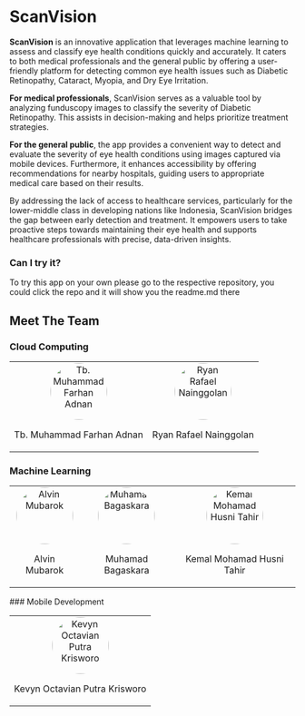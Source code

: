 # ScanVision

**ScanVision** is an innovative application that leverages machine learning to assess and classify eye health conditions quickly and accurately. It caters to both medical professionals and the general public by offering a user-friendly platform for detecting common eye health issues such as Diabetic Retinopathy, Cataract, Myopia, and Dry Eye Irritation.

**For medical professionals**, ScanVision serves as a valuable tool by analyzing funduscopy images to classify the severity of Diabetic Retinopathy. This assists in decision-making and helps prioritize treatment strategies.

**For the general public**, the app provides a convenient way to detect and evaluate the severity of eye health conditions using images captured via mobile devices. Furthermore, it enhances accessibility by offering recommendations for nearby hospitals, guiding users to appropriate medical care based on their results.

By addressing the lack of access to healthcare services, particularly for the lower-middle class in developing nations like Indonesia, ScanVision bridges the gap between early detection and treatment. It empowers users to take proactive steps towards maintaining their eye health and supports healthcare professionals with precise, data-driven insights.

### Can I try it?

To try this app on your own please go to the respective repository, you could click the repo and it will show you the readme.md there

## Meet The Team

### Cloud Computing
<table>
  <tr>
    <td align="center">
      <img src="https://github.com/user-attachments/assets/7888a446-214a-42c6-82c7-6fb1288343bc" alt="Tb. Muhammad Farhan Adnan" width="100" height="100" style="border-radius: 50%;">
      <p>Tb. Muhammad Farhan Adnan</p>
    </td>
    <td align="center">
      <img src="https://github.com/user-attachments/assets/506b629c-20a3-4db9-9a05-4b4bb6ef423e" alt="Ryan Rafael Nainggolan" width="100" height="100" style="border-radius: 50%;">
      <p>Ryan Rafael Nainggolan</p>
    </td>
  </tr>
</table>

### Machine Learning
<table>
  <tr>
    <td align="center">
      <img src="https://github.com/user-attachments/assets/3ea9290e-eb46-4d7a-8e54-9bb291ada4be" alt="Alvin Mubarok" width="100" height="100" style="border-radius: 50%;">
      <p>Alvin Mubarok</p>
    </td>
    <td align="center">
      <img src="https://github.com/user-attachments/assets/8921ed82-1fd6-4555-b08b-efb0adcd9a51" alt="Muhamad Bagaskara" width="100" height="100" style="border-radius: 50%;">
      <p>Muhamad Bagaskara</p>
    </td>
    <td align="center">
      <img src="https://github.com/user-attachments/assets/8921ed82-1fd6-4555-b08b-efb0adcd9a51" alt="Kemal Mohamad Husni Tahir" width="100" height="100" style="border-radius: 50%;">
      <p>Kemal Mohamad Husni Tahir</p>
    </td>
  </tr>
</table>
### Mobile Development
<table>
  <tr>
    <td align="center">
      <img src="https://github.com/user-attachments/assets/70a9625b-373a-47de-a6ff-ff1f5869717e" alt="Kevyn Octavian Putra Krisworo" width="100" height="100" style="border-radius: 50%;">
      <p>Kevyn Octavian Putra Krisworo</p>
    </td>
  </tr>
</table>
